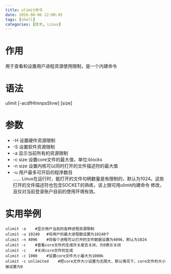 ```yaml
---
title: ulimit命令
date: 2016-06-06 22:00:45
tags: [shell]
categories: [技术, Linux]
---
```

# 作用  
用于查看和设置用户进程资源使用限制，是一个内建命令

# 语法  
ulimit [-acdfHlmnpsStvw] [size]
# 参数
* -H 设置硬件资源限制  
* -S 设置软件资源限制  
* -a 显示当前所有的资源限制
* -c size 设置core文件的最大值，单位:blocks
* -n size 设置内核可以同时打开的文件描述符的最大值
* -u 用户最多可开启的程序数目  
......
Linux在运行时，能打开的文件句柄数量是有限制的，默认为1024。这些打开的文件描述符也包含SOCKET的熟练，该上限可用ulimit内建命令
修改，且仅对当前登录账户目前的使用环境有效。
# 实用举例  
```
ulimit -a    #显示用户当前的各种进程资源限制
ulimit -u 10240   #将用户的最大进程数设置为10240个  
ulimit -n 4096    #将每个进程可以打开的文件数据设置为4096，默认为1024
ulimit -c    #查看core文件的生成开关是否关闭，为0表示关闭  
ulimit -c    #关闭core文件的生成  
ulimit -c 1000    #设置core文件大小最大为1000k
ulimit -c unlimited    #把core文件大小设置为无限大，默认情况下，core文件的大小被设置为0
```
